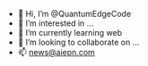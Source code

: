 - 👋 Hi, I’m @QuantumEdgeCode
- 👀 I’m interested in ...
- 🌱 I’m currently learning web
- 💞️ I’m looking to collaborate on ...
- 📫 news@aiepn.com

<!---
QuantumEdgeCode/QuantumEdgeCode is a ✨ special ✨ repository because its `README.md` (this file) appears on your GitHub profile.
You can click the Preview link to take a look at your changes.
--->
